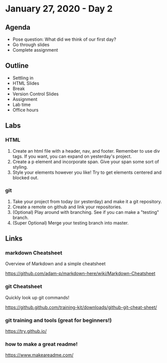 # January 27, 2020 - Day 2

## Agenda

- Pose question: What did we think of our first day?
- Go through slides
- Complete assignment 


## Outline

- Settling in
- HTML Slides
- Break
- Version Control Slides
- Assignment
- Lab time
- Office hours

## Labs

### HTML

1. Create an html file with a header, nav, and footer. Remember to use div tags. If you want, you can expand on yesterday's project.
2. Create a p element and incorporate span. Give your span some sort of styling. 
3. Style your elements however you like! Try to get elements centered and blocked out. 

### git

1. Take your project from today (or yesterday) and make it a git repository. 
2. Create a remote on github and link your repositories. 
3. (Optional) Play around with branching. See if you can make a "testing" branch. 
4. (Super Optional) Merge your testing branch into master. 

## Links 


### markdown Cheatsheet

Overview of Markdown and a simple cheatsheet

https://github.com/adam-p/markdown-here/wiki/Markdown-Cheatsheet

### git Cheatsheet 

Quickly look up git commands! 

https://github.github.com/training-kit/downloads/github-git-cheat-sheet/

### git training and tools (great for beginners!)

https://try.github.io/

### how to make a great readme! 

https://www.makeareadme.com/